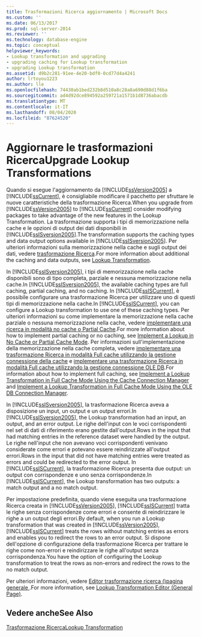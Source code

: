 ```yaml
---
title: Trasformazioni Ricerca aggiornamento | Microsoft Docs
ms.custom: ''
ms.date: 06/13/2017
ms.prod: sql-server-2014
ms.reviewer: ''
ms.technology: database-engine
ms.topic: conceptual
helpviewer_keywords:
- Lookup transformation and upgrading
- upgrading caching for Lookup transformation
- upgrading Lookup transformation
ms.assetid: d9b2c281-91ee-4e20-bdf0-0cd77d4a4241
author: lrtoyou1223
ms.author: lle
ms.openlocfilehash: 74430ab1bed232b8d510a8c28a8a690d88d1f6ba
ms.sourcegitcommit: ad4d92dce894592a259721a1571b1d8736abacdb
ms.translationtype: MT
ms.contentlocale: it-IT
ms.lasthandoff: 08/04/2020
ms.locfileid: "87624520"
---
```

# <a name="upgrade-lookup-transformations"></a><span data-ttu-id="07921-102">Aggiornare le trasformazioni Ricerca</span><span class="sxs-lookup"><span data-stu-id="07921-102">Upgrade Lookup Transformations</span></span>
  <span data-ttu-id="07921-103">Quando si esegue l'aggiornamento da [!INCLUDE[ssVersion2005](../../includes/ssversion2005-md.md)] a [!INCLUDE[ssCurrent](../../includes/sscurrent-md.md)], è consigliabile modificare il pacchetto per sfruttare le nuove caratteristiche della trasformazione Ricerca.</span><span class="sxs-lookup"><span data-stu-id="07921-103">When you upgrade from [!INCLUDE[ssVersion2005](../../includes/ssversion2005-md.md)] to [!INCLUDE[ssCurrent](../../includes/sscurrent-md.md)] consider modifying packages to take advantage of the new features in the Lookup Transformation.</span></span> <span data-ttu-id="07921-104">La trasformazione supporta i tipi di memorizzazione nella cache e le opzioni di output dei dati disponibili in [!INCLUDE[ssISversion2005](../../includes/ssisversion2005-md.md)].</span><span class="sxs-lookup"><span data-stu-id="07921-104">The transformation supports the caching types and data output options available in [!INCLUDE[ssISversion2005](../../includes/ssisversion2005-md.md)].</span></span> <span data-ttu-id="07921-105">Per ulteriori informazioni sulla memorizzazione nella cache e sugli output dei dati, vedere [trasformazione Ricerca](../../integration-services/data-flow/transformations/lookup-transformation.md).</span><span class="sxs-lookup"><span data-stu-id="07921-105">For more information about additional the caching and data outputs, see [Lookup Transformation](../../integration-services/data-flow/transformations/lookup-transformation.md).</span></span>  
  
 <span data-ttu-id="07921-106">In [!INCLUDE[ssISversion2005](../../includes/ssisversion2005-md.md)], i tipi di memorizzazione nella cache disponibili sono di tipo completa, parziale e nessuna memorizzazione nella cache.</span><span class="sxs-lookup"><span data-stu-id="07921-106">In [!INCLUDE[ssISversion2005](../../includes/ssisversion2005-md.md)], the available caching types are full caching, partial caching, and no caching.</span></span> <span data-ttu-id="07921-107">In [!INCLUDE[ssISCurrent](../../includes/ssiscurrent-md.md)], è possibile configurare una trasformazione Ricerca per utilizzare uno di questi tipi di memorizzazione nella cache.</span><span class="sxs-lookup"><span data-stu-id="07921-107">In [!INCLUDE[ssISCurrent](../../includes/ssiscurrent-md.md)], you can configure a Lookup transformation to use one of these caching types.</span></span> <span data-ttu-id="07921-108">Per ulteriori informazioni su come implementare la memorizzazione nella cache parziale o nessuna memorizzazione nella cache, vedere [implementare una ricerca in modalità no cache o Partial Cache](../../integration-services/data-flow/transformations/implement-a-lookup-in-no-cache-or-partial-cache-mode.md).</span><span class="sxs-lookup"><span data-stu-id="07921-108">For more information about how to implement partial caching or no caching, see [Implement a Lookup in No Cache or Partial Cache Mode](../../integration-services/data-flow/transformations/implement-a-lookup-in-no-cache-or-partial-cache-mode.md).</span></span> <span data-ttu-id="07921-109">Per informazioni sull'implementazione della memorizzazione nella cache completa, vedere [implementare una trasformazione Ricerca in modalità Full cache utilizzando la gestione connessione della cache](../../integration-services/connection-manager/lookup-transformation-full-cache-mode-cache-connection-manager.md) e [implementare una trasformazione Ricerca in modalità Full cache utilizzando la gestione connessione OLE DB](../../integration-services/connection-manager/lookup-transformation-full-cache-mode-ole-db-connection-manager.md).</span><span class="sxs-lookup"><span data-stu-id="07921-109">For information about how to implement full caching, see [Implement a Lookup Transformation in Full Cache Mode Using the Cache Connection Manager](../../integration-services/connection-manager/lookup-transformation-full-cache-mode-cache-connection-manager.md) and [Implement a Lookup Transformation in Full Cache Mode Using the OLE DB Connection Manager](../../integration-services/connection-manager/lookup-transformation-full-cache-mode-ole-db-connection-manager.md).</span></span>  
  
 <span data-ttu-id="07921-110">In [!INCLUDE[ssISversion2005](../../includes/ssisversion2005-md.md)], la trasformazione Ricerca aveva a disposizione un input, un output e un output errori.</span><span class="sxs-lookup"><span data-stu-id="07921-110">In [!INCLUDE[ssISversion2005](../../includes/ssisversion2005-md.md)], the Lookup transformation had an input, an output, and an error output.</span></span> <span data-ttu-id="07921-111">Le righe dell'input con le voci corrispondenti nel set di dati di riferimento erano gestite dall'output.</span><span class="sxs-lookup"><span data-stu-id="07921-111">Rows in the input that had matching entries in the reference dataset were handled by the output.</span></span> <span data-ttu-id="07921-112">Le righe nell'input che non avevano voci corrispondenti venivano considerate come errori e potevano essere reindirizzate all'output errori.</span><span class="sxs-lookup"><span data-stu-id="07921-112">Rows in the input that did not have matching entries were treated as errors and could be redirected to the error output.</span></span> <span data-ttu-id="07921-113">In [!INCLUDE[ssISCurrent](../../includes/ssiscurrent-md.md)], la trasformazione Ricerca presenta due output: un output con corrispondenze e uno senza corrispondenze.</span><span class="sxs-lookup"><span data-stu-id="07921-113">In [!INCLUDE[ssISCurrent](../../includes/ssiscurrent-md.md)], the Lookup transformation has two outputs: a match output and a no match output.</span></span>  
  
 <span data-ttu-id="07921-114">Per impostazione predefinita, quando viene eseguita una trasformazione Ricerca creata in [!INCLUDE[ssVersion2005](../../includes/ssversion2005-md.md)], [!INCLUDE[ssISCurrent](../../includes/ssiscurrent-md.md)] tratta le righe senza corrispondenze come errori e consente di reindirizzare le righe a un output degli errori.</span><span class="sxs-lookup"><span data-stu-id="07921-114">By default, when you run a Lookup transformation that was created in [!INCLUDE[ssVersion2005](../../includes/ssversion2005-md.md)], [!INCLUDE[ssISCurrent](../../includes/ssiscurrent-md.md)] treats the rows without matching entries as errors and enables you to redirect the rows to an error output.</span></span> <span data-ttu-id="07921-115">Si dispone dell'opzione di configurazione della trasformazione Ricerca per trattare le righe come non-errori e reindirizzare le righe all'output senza corrispondenza.</span><span class="sxs-lookup"><span data-stu-id="07921-115">You have the option of configuring the Lookup transformation to treat the rows as non-errors and redirect the rows to the no match output.</span></span>  
  
 <span data-ttu-id="07921-116">Per ulteriori informazioni, vedere [Editor trasformazione ricerca &#40;&#41;pagina generale ](../../integration-services/general-page-of-integration-services-designers-options.md).</span><span class="sxs-lookup"><span data-stu-id="07921-116">For more information, see [Lookup Transformation Editor &#40;General Page&#41;](../../integration-services/general-page-of-integration-services-designers-options.md).</span></span>  
  
## <a name="see-also"></a><span data-ttu-id="07921-117">Vedere anche</span><span class="sxs-lookup"><span data-stu-id="07921-117">See Also</span></span>  
 [<span data-ttu-id="07921-118">Trasformazione Ricerca</span><span class="sxs-lookup"><span data-stu-id="07921-118">Lookup Transformation</span></span>](../../integration-services/data-flow/transformations/lookup-transformation.md)  
  
  
